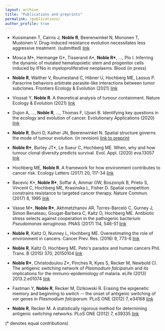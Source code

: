 ```yaml
---
layout: archive
title: "Publications and preprints"
permalink: /publications/
author_profile: true
---
```


* Kuosmanen T, Cairns J, **Noble R**, Beerenwinkel N, Mononen T, Mustonen V.
Drug-induced resistance evolution necessitates less aggressive treatment.
(submitted) [link](https://www.biorxiv.org/content/early/2020/10/08/2020.10.07.330134)

* Mosca M\*, Hermange G\*, Tisserand A\*, **Noble R\***, ..., Plo I.
Inferring the dynamic of mutated hematopoietic stem and progenitor cells induced by IFNα in myeloproliferative neoplasms.
Blood (in press)

* **Noble R**, Walther V, Roumestand C, Hibner U, Hochberg ME, Lassus P.
Paracrine behaviors arbitrate parasite-like interactions between tumor subclones.
Frontiers Ecology &amp; Evolution (2021) [link](https://doi.org/10.3389/fevo.2021.675638)

* Viossat Y, **Noble R**.
A theoretical analysis of tumour containment.
Nature Ecology &amp; Evolution (2021) [link](https://doi.org/10.1038/s41559-021-01428-w)

* Dujon A, ..., **Noble R**, ..., Thomas F, Ujvari B.
Identifying key questions in the ecology and evolution of cancer.
Evolutionary Applications (2020) [link](https://onlinelibrary.wiley.com/doi/abs/10.1111/eva.13190)

* **Noble R**, Burri D, Kather JN, Beerenwinkel N.
Spatial structure governs the mode of tumour evolution.
(in revision) [link to preprint](https://www.biorxiv.org/content/10.1101/586735v1)

* **Noble R\***, Burley JT\*, Le Sueur C, Hochberg ME.
When, why and how tumour clonal diversity predicts survival.
Evol. Appl. (2020) eva.13057 [link](https://doi.org/10.1111/eva.13057)

* Hochberg ME, **Noble R**.
A framework for how environment contributes to cancer risk.
Ecology Letters (2017) 20, 117-34 [link](https://onlinelibrary.wiley.com/doi/full/10.1111/ele.12726)

*	Bacevic K\*, **Noble R\***, Soffar A, Ammar OW, Boszonyik B, Prieto S, Vincent C, Hochberg ME, Krasinska L, Fisher D.
Spatial competition constrains resistance to targeted cancer therapy.
Nature Commun. (2017) 8, 1995 [link](https://www.nature.com/articles/s41467-017-01516-1)

* Vasse M\*, **Noble R\***, Akhmetzhanov AR, Torres-Barceló C, Gurney J, Simon Benateau, Gougat-Barbera C, Kaltz O, Hochberg ME.
Antibiotic stress selects against cooperation in the pathogenic bacterium *Pseudomonas aeruginosa*.
PNAS (2017) 114, 546-51 [link](https://www.pnas.org/content/114/3/546)

* **Noble R**, Kaltz O, Nunney L, Hochberg ME.
Overestimating the role of environment in cancers.
Cancer Prev. Res. (2016) 9, 773-6 [link](https://cancerpreventionresearch.aacrjournals.org/content/9/10/773)

* **Noble R**, Kaltz O, Hochberg ME.
Peto's paradox and human cancers
Phil. Trans. B (2015) 370, 20150104 [link](https://royalsocietypublishing.org/doi/10.1098/rstb.2015.0104)

* **Noble R\***, Christodoulou Z\*, Pinches R, Kyes S, Recker M, Newbold CI.
The antigenic switching network of *Plasmodium falciparum* and its implications for the immuno-epidemiology of malaria.
eLife (2013) 2013.2:e01074 [link](https://elifesciences.org/articles/01074)

* Fastman Y, **Noble R**, Recker M, Dzikowski R.
Erasing the epigenetic memory and beginning to switch -- the onset of antigenic switching of *var* genes in *Plasmodium falciparum*.
PLoS ONE (2012) 7, e34168 [link](https://journals.plos.org/plosone/article?id=10.1371/journal.pone.0034168)

* **Noble R**, Recker M.
A statistically rigorous method for determining antigenic switching networks.
PLoS ONE (2012) 7, e39335 [link](https://journals.plos.org/plosone/article?id=10.1371/journal.pone.0039335)

(* denotes equal contributions)

